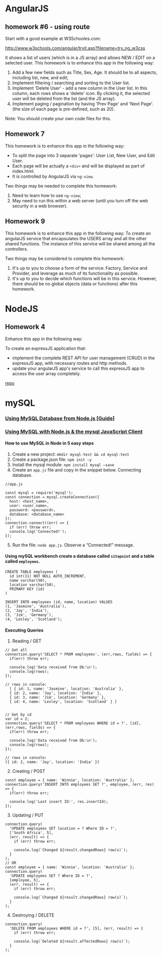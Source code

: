 # AngularJS
## homework #6 - using route

Start with a good example at W3Schooles.com:

http://www.w3schools.com/angular/tryit.asp?filename=try_ng_w3css

It shows a list of users (which is in a JS array) and allows NEW / EDIT on a selected user.
This homework is to enhance this app in the following way:

1. Add a few new fields such as Title, Sex, Age. It should be to all aspects, including list, new, and edit;
2. Implement filtering / searching and sorting to the User list.
3. Implement 'Delete User' - add a new column in the User list. In this column, each rows shows a
'delete' icon. By clicking it, the selected user will be deleted from the list (and the JS array).
4. Implement paging / pagination by having 'Prev Page' and 'Next Page'. (the size of each page is
pre-defined, such as 20).

Note: You should create your own code files for this.

## Homework 7
This homework is to enhance this app in the following way:

- To split the page into 3 separate 'pages': User List, New User, and Edit User.
- Each page will be actually a `<div>` and will be displayed as part of index.html.
- It is controlled by AngularJS via `ng-view`.

Two things may be needed to complete this homework:
1. Need to learn how to use `ng-view`;
2. May need to run this within a web server (until you turn off the web
security in a web browser).

## Homework 9
This homework is to enhance this app in the following way:
To create an angularJS service that encapsulates the USERS array and all the other shared functions. The instance of this service will be shared among all the controllers.

Two things may be considered to complete this homework:
1. It's up to you to choose a form of the service: Factory, Service and Provider, and leverage as
much of its functionality as possible.
2. It's up to you to decide which functions will be in this service. However, there should be no
global objects (data or functions) after this homework.

# NodeJS
## Homework 4
Enhance this app in the following way:

To create an expressJS application that:
- implement the complete REST API for user management (CRUD) in the expressJS app, with necessary routes and http methods.
- update your angularJS app's service to call this expressJS app to access the user array completely.

[repo](https://github.com/ApplefaceLisa/MEAN_User-Manager.git)

# mySQL
### [Using MySQL Database from Node.js [Guide]](https://www.freelancer.com/community/articles/using-mysql-database-from-node-js-guide)
### [Using MySQL with Node.js & the mysql JavaScript Client](https://www.sitepoint.com/using-node-mysql-javascript-client/)
#### How to use MySQL in Node in 5 easy steps
1. Create a new project: `mkdir mysql-test && cd mysql-test`  
2. Create a package.json file: `npm init –y`  
3. Install the mysql module: `npm install mysql –save`  
4. Create an `app.js` file and copy in the snippet below. Connecting database.  
```
//app.js

const mysql = require('mysql');
const connection = mysql.createConnection({
  host: <host_name>,
  user: <user_name>,
  password: <password>,
  database: <database_name>
});
connection.connect((err) => {
  if (err) throw err;
  console.log('Connected!');
});
```
5. Run the file: `node app.js`. Observe a “Connected!” message.

#### Using mySQL workbench create a database called `sitepoint` and a table called `employees`.
```
CREATE TABLE employees (
  id int(11) NOT NULL AUTO_INCREMENT,
  name varchar(50),
  location varchar(50),
  PRIMARY KEY (id)
)

INSERT INTO employees (id, name, location) VALUES
(1, 'Jasmine', 'Australia'),
(2, 'Jay', 'India'),
(3, 'Jim', 'Germany'),
(4, 'Lesley', 'Scotland');
```

#### Executing Queries
1. Reading / GET  
```
// Get all
connection.query('SELECT * FROM employees', (err,rows, fields) => {
  if(err) throw err;

  console.log('Data received from Db:\n');
  console.log(rows);
});

// rows in console:
  [ { id: 1, name: 'Jasmine', location: 'Australia' },
  { id: 2, name: 'Jay', location: 'India' },
  { id: 3, name: 'Jim', location: 'Germany' },
  { id: 4, name: 'Lesley', location: 'Scotland' } ]


// Get by id
var id = 2;
connection.query('SELECT * FROM employees WHERE id = ?', [id], (err,rows, fields) => {
  if(err) throw err;

  console.log('Data received from Db:\n');
  console.log(rows);
});

// rows in console:
[{ id: 2, name: 'Jay', location: 'India' }]
```
2. Creating / POST  
```
const employee = { name: 'Winnie', location: 'Australia' };
connection.query('INSERT INTO employees SET ?', employee, (err, res) => {
  if(err) throw err;

  console.log('Last insert ID:', res.insertId);
});
```
3. Updating / PUT  
```
connection.query(
  'UPDATE employees SET location = ? Where ID = ?',
  ['South Africa', 5],
  (err, result) => {
    if (err) throw err;

    console.log(`Changed ${result.changedRows} row(s)`);
  }
);
// OR
const employee = { name: 'Winnie', location: 'Australia' };
connection.query(
  'UPDATE employees SET ? Where ID = ?',
  [employee, 5],
  (err, result) => {
    if (err) throw err;

    console.log(`Changed ${result.changedRows} row(s)`);
  }
);
```
4. Destroying / DELETE  
```
connection.query(
  'DELETE FROM employees WHERE id = ?', [5], (err, result) => {
    if (err) throw err;

    console.log(`Deleted ${result.affectedRows} row(s)`);
  }
);
```
